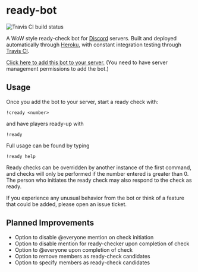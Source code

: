 # ready-bot

![Travis CI build status](https://travis-ci.org/BurnsCommaLucas/ready-bot.svg?branch=master)

A WoW style ready-check bot for [Discord](https://discordapp.com) servers. Built and deployed automatically through [Heroku](https://heroku.com), with constant integration testing through [Travis CI](https://travis-ci.org).

[Click here to add this bot to your server.](https://discordapp.com/oauth2/authorize?client_id=389210640612589568&scope=bot) (You need to have server management  permissions to add the bot.)


## Usage

Once you add the bot to your server, start a ready check with:

```
!cready <number>
```
and have players ready-up with 
```
!ready
```
Full usage can be found by typing 
```
!ready help
```
Ready checks can be overridden by another instance of the first command, and checks will only be performed if the number entered is greater than 0. The person who initiates the ready check may also respond to the check as ready.

If you experience any unusual behavior from the bot or think of a feature that could be added, please open an issue ticket. 

## Planned Improvements

- Option to disable @everyone mention on check initiation
- Option to disable mention for ready-checker upon completion of check
- Option to @everyone upon completion of check
- Option to remove members as ready-check candidates
- Option to specify members as ready-check candidates